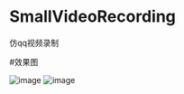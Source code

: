 # SmallVideoRecording
仿qq视频录制

#效果图

![image](https://github.com/dalong982242260/SmallVideoRecording/blob/master/gif/back.png?raw=true)
![image](https://github.com/dalong982242260/SmallVideoRecording/blob/master/gif/font.png?raw=true)
